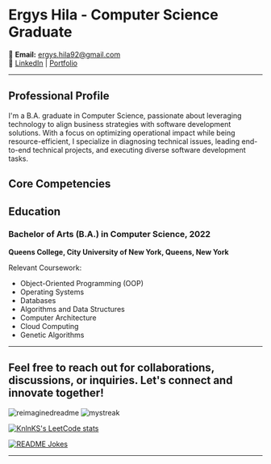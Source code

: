 # Ergys Hila - Computer Science Graduate


   
📧 **Email:** ergys.hila92@gmail.com  
🔗 [LinkedIn](<https://www.linkedin.com/in/ergys-hila-904813131>) | [Portfolio](<https://www.ergyshila.codes>)

---

## Professional Profile

I'm a  B.A. graduate in Computer Science, passionate about leveraging technology to align business strategies with software development solutions. With a focus on optimizing operational impact while being resource-efficient, I specialize in diagnosing technical issues, leading end-to-end technical projects, and executing diverse software development tasks.
## Core Competencies



## Education

### Bachelor of Arts (B.A.) in Computer Science, 2022
**Queens College, City University of New York, Queens, New York**

Relevant Coursework:
- Object-Oriented Programming (OOP)
- Operating Systems
- Databases
- Algorithms and Data Structures
- Computer Architecture
- Cloud Computing
- Genetic Algorithms

---

Feel free to reach out for collaborations, discussions, or inquiries. Let's connect and innovate together!
---


<img src="https://myreadme.vercel.app/api/embed/ergys25?panels=userstatistics,toplanguages,commitgraph" alt="reimaginedreadme" />
<img src="https://github-readme-streak-stats.herokuapp.com/?user=ergys25&theme=tokyonight" alt="mystreak"/>

[![KnlnKS's LeetCode stats](https://leetcode-stats-six.vercel.app/api?username=ergyshila25)](https://github.com/ergys25/github-readme)

<a href="https://readme-jokes.vercel.app"><img align="center" src="https://readme-jokes.vercel.app/api" alt="README Jokes"></a>

---

